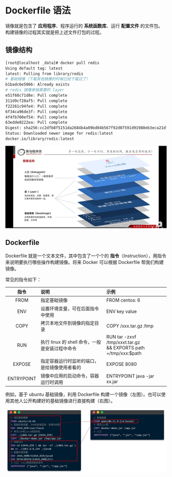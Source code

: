 # Dockerfile 语法

镜像就是包含了 **应用程序**、程序运行的 **系统函数库**、运行 **配置文件** 的文件包。构建镜像的过程其实就是把上述文件打包的过程。



## 镜像结构

```bash {5,7-12}
[root@localhost _data]# docker pull redis
Using default tag: latest
latest: Pulling from library/redis
# 基础镜像（下载其他镜像的时候已经下载过了）
b1badc6e5066: Already exists
# redis 镜像单独需要的 layer
e51f60c71d8e: Pull complete 
311d9cf20af5: Pull complete 
f22261c94fe4: Pull complete 
6f34ca96de3f: Pull complete 
4f4fb700ef54: Pull complete 
63edde0222ea: Pull complete 
Digest: sha256:cc2dfb8f5151da2684b4a09bd04b567f92d07591d91980eb3eca21df07e12760
Status: Downloaded newer image for redis:latest
docker.io/library/redis:latest
```

<img src="./assets/4.png" alt="镜像结构" />

## Dockerfile

Dockerfile 就是一个文本文件，其中包含了一个个的 **指令**（Instruction），用指令来说明要执行哪些操作构建镜像。将来 Docker 可以根据 Dockerfile  帮我们构建镜像。

常见的指令如下：

|    指令    | 说明                                           | 示例                                                         |
| :--------: | :--------------------------------------------- | :----------------------------------------------------------- |
|    FROM    | 指定基础镜像                                   | FROM centos: 6                                                |
|    ENV     | 设置环境变量，可在后面指令中使用               | ENV key value                                                |
|    COPY    | 拷贝本地文件到镜像的指定目录                   | COPY /xxx.tar.gz /tmp                                        |
|    RUN     | 执行 linux 的 shell 命令，一般是安装过程中命令 | RUN tar -zxvf /tmp/xxxt.tar.gz <br />&& EXPORTS path =/tmp/xxx:$path |
|   EXPOSE   | 指定容器运行时监听的端口，是给镜像使用者看的   | EXPOSE 8080                                                  |
| ENTRYPOINT | 镜像中应用的启动命令，容器运行时调用           | ENTRYPOINT java -jar xx.jar                                  |

例如，基于 ubuntu 基础镜像，利用 Dockerfile 构建一个镜像（左图）。也可以使用其他人公开构建好的基础镜像进行直接构建（右图）。

![image-20250901230114243](./assets/image-20250901230114243.png)






